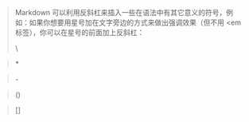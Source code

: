 > Markdown 可以利用反斜杠来插入一些在语法中有其它意义的符号，例如：如果你想要用星号加在文字旁边的方式来做出强调效果（但不用 <em标签），你可以在星号的前面加上反斜杠：
> 
> 
> \\

> \*

> \-

> \(\)

> \[\]
